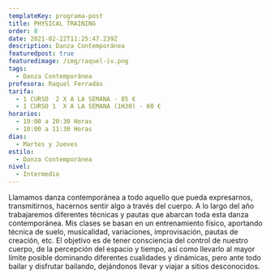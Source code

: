 ```yaml
---
templateKey: programa-post
title: PHYSICAL TRAINING
order: 8
date: 2021-02-22T11:25:47.239Z
description: Danza Contemporánea
featuredpost: true
featuredimage: /img/raquel-iv.png
tags:
  - Danza Contemporánea
profesora: Raquel Ferradás
tarifa:
  - 1 CURSO  2 X A LA SEMANA - 85 €
  - 1 CURSO 1  X A LA SEMANA (1H30) - 60 €
horarios:
  - 19:00 a 20:30 Horas
  - 10:00 a 11:30 Horas
dias:
  - Martes y Jueves
estilo:
  - Danza Contemporánea
nivel:
  - Intermedio
---
```


Llamamos danza contemporánea a todo aquello que pueda expresarnos, transmitirnos, hacernos sentir algo a través del cuerpo.
A lo largo del año trabajaremos diferentes técnicas y pautas que abarcan toda esta danza contemporánea.
Mis clases se basan en un entrenamiento físico, aportando técnica de suelo, musicalidad, variaciones, improvisación, pautas de creación, etc.
El objetivo es de tener consciencia del control de nuestro cuerpo, de la percepción del espacio y tiempo, así como llevarlo al mayor límite posible dominando diferentes cualidades y dinámicas, pero ante todo bailar y disfrutar bailando, dejándonos llevar y viajar a sitios desconocidos.
